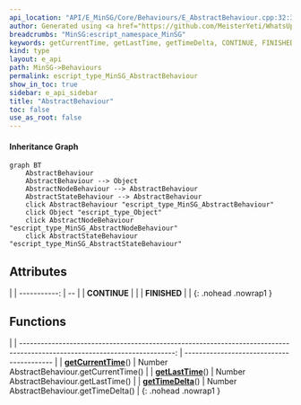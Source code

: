 ```yaml
---
api_location: "API/E_MinSG/Core/Behaviours/E_AbstractBehaviour.cpp:32:38"
author: Generated using <a href="https://github.com/MeisterYeti/WhatsUpDoc">WhatsUpDoc</a>
breadcrumbs: "MinSG:escript_namespace_MinSG"
keywords: getCurrentTime, getLastTime, getTimeDelta, CONTINUE, FINISHED
kind: type
layout: e_api
path: MinSG->Behaviours
permalink: escript_type_MinSG_AbstractBehaviour
show_in_toc: true
sidebar: e_api_sidebar
title: "AbstractBehaviour"
toc: false
use_as_root: false
---
```


#### Inheritance Graph

```mermaid
graph BT
	AbstractBehaviour
	AbstractBehaviour --> Object
	AbstractNodeBehaviour --> AbstractBehaviour
	AbstractStateBehaviour --> AbstractBehaviour
	click AbstractBehaviour "escript_type_MinSG_AbstractBehaviour"
	click Object "escript_type_Object"
	click AbstractNodeBehaviour "escript_type_MinSG_AbstractNodeBehaviour"
	click AbstractStateBehaviour "escript_type_MinSG_AbstractStateBehaviour"
```

## Attributes

|
| -----------: | -- | 
| **CONTINUE** |  | 
| **FINISHED** |  | 
{: .nohead .nowrap1 }

## Functions

|
| -------------------------------------------------------------------------------------------------------------------------: | ----------------------------------------- | 
| **[getCurrentTime](classMinSG_1_1AbstractBehaviour#classMinSG_1_1AbstractBehaviour_1ae3f865b4747b68afd509249c112fcf9d)**() | Number AbstractBehaviour.getCurrentTime() | 
| **[getLastTime](classMinSG_1_1AbstractBehaviour#classMinSG_1_1AbstractBehaviour_1a5b3d2b979987c1a11611ed7b7e94b474)**()    | Number AbstractBehaviour.getLastTime()    | 
| **[getTimeDelta](classMinSG_1_1AbstractBehaviour#classMinSG_1_1AbstractBehaviour_1a1b0cea4c0393fc3a8521bdaeb9fea5be)**()   | Number AbstractBehaviour.getTimeDelta()   | 
{: .nohead .nowrap1 }

